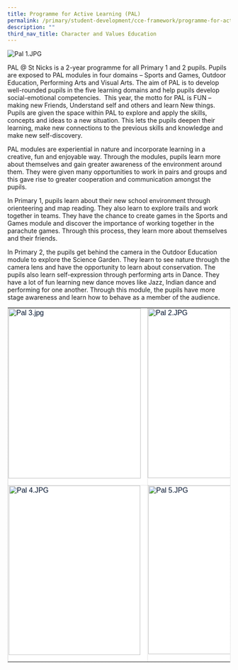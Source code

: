 ```yaml
---
title: Programme for Active Learning (PAL)
permalink: /primary/student-development/cce-framework/programme-for-active-learning-pal/
description: ""
third_nav_title: Character and Values Education
---
```

  
![Pal 1.JPG](https://chijstnicholasgirls-moe-edu-sg-admin.cwp.sg/qql/slot/u569/Primary/CCE%20Programmes/Components%20in%20cce/PAL/Pal%201.JPG)

PAL @ St Nicks is a 2-year programme for all Primary 1 and 2 pupils. Pupils are exposed to PAL modules in four domains – Sports and Games, Outdoor Education, Performing Arts and Visual Arts. The aim of PAL is to develop well-rounded pupils in the five learning domains and help pupils develop social-emotional competencies.&nbsp; This year, the motto for PAL is FUN – making new Friends, Understand self and others and learn New things. Pupils are given the space within PAL to explore and apply the skills, concepts and ideas to a new situation. This lets the pupils deepen their learning, make new connections to the previous skills and knowledge and make new self-discovery.&nbsp;

  

PAL modules are experiential in nature and incorporate learning in a creative, fun and enjoyable way. Through the modules, pupils learn more about themselves and gain greater awareness of the environment around them. They were given many opportunities to work in pairs and groups and this gave rise to greater cooperation and communication amongst the pupils.

  

In Primary 1, pupils learn about their new school environment through orienteering and map reading. They also learn to explore trails and work together in teams. They have the chance to create games in the Sports and Games module and discover the importance of working together in the parachute games. Through this process, they learn more about themselves and their friends.&nbsp;

  

In Primary 2, the pupils get behind the camera in the Outdoor Education module to explore the Science Garden. They learn to see nature through the camera lens and have the opportunity to learn about conservation. The pupils also learn self-expression through performing arts in Dance. They have a lot of fun learning new dance moves like Jazz, Indian dance and performing for one another. Through this module, the pupils have more stage awareness and learn how to behave as a member of the audience.&nbsp;  

<table style="margin: auto; outline: 0px; padding: 0px; border-collapse: collapse; clear: both; border: 1px dotted rgb(204, 204, 204); table-layout: fixed; color: rgb(0, 18, 45); font-family: Mulish, sans-serif; font-size: 16px; font-style: normal; font-variant-ligatures: normal; font-variant-caps: normal; font-weight: 400; letter-spacing: normal; orphans: 2; text-align: left; text-transform: none; white-space: normal; widows: 2; word-spacing: 0px; -webkit-text-stroke-width: 0px; background-color: rgb(255, 255, 255); text-decoration-thickness: initial; text-decoration-style: initial; text-decoration-color: initial;" class="ives_tab_kosong ive_eobj_center"><tbody style="margin: 0px; outline: 0px; padding: 0px;"><tr style="margin: 0px; outline: 0px; padding: 0px;"><td style="margin: 0px; outline: 0px; padding: 0px 15px 15px 0px; vertical-align: top; border: 1px dotted rgb(204, 204, 204);"><img style="margin: auto; outline: 0px; padding: 0px; border: none; max-width: 100%; clear: both; display: block; width: 299px; height: 384px;" class="ive_eobj_center" alt="Pal 3.jpg" width="100%" src="https://chijstnicholasgirls-moe-edu-sg-admin.cwp.sg/qql/slot/u569/Primary/CCE%20Programmes/Components%20in%20cce/PAL/Pal%203.jpg"></td><td style="margin: 0px; outline: 0px; padding: 0px 15px 15px 0px; vertical-align: top; border: 1px dotted rgb(204, 204, 204);"><img style="margin: auto; outline: 0px; padding: 0px; border: none; max-width: 100%; clear: both; display: block; width: 298px; height: 383px;" class="ive_eobj_center" alt="Pal 2.JPG" width="100%" src="https://chijstnicholasgirls-moe-edu-sg-admin.cwp.sg/qql/slot/u569/Primary/CCE%20Programmes/Components%20in%20cce/PAL/Pal%202.JPG"></td></tr><tr style="margin: 0px; outline: 0px; padding: 0px;"><td style="margin: 0px; outline: 0px; padding: 0px 15px 15px 0px; vertical-align: top; border: 1px dotted rgb(204, 204, 204);"><img style="margin: auto; outline: 0px; padding: 0px; border: none; max-width: 100%; clear: both; display: block; width: 297px; height: 382px;" class="ive_eobj_center" alt="Pal 4.JPG" width="100%" src="https://chijstnicholasgirls-moe-edu-sg-admin.cwp.sg/qql/slot/u569/Primary/CCE%20Programmes/Components%20in%20cce/PAL/Pal%204.JPG"></td><td style="margin: 0px; outline: 0px; padding: 0px 15px 15px 0px; vertical-align: top; border: 1px dotted rgb(204, 204, 204);"><img style="margin: auto; outline: 0px; padding: 0px; border: none; max-width: 100%; clear: both; display: block; width: 296px; height: 380px;" class="ive_eobj_center" alt="Pal 5.JPG" width="100%" src="https://chijstnicholasgirls-moe-edu-sg-admin.cwp.sg/qql/slot/u569/Primary/CCE%20Programmes/Components%20in%20cce/PAL/Pal%205.JPG"></td></tr></tbody></table>
